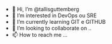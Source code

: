 - 👋 Hi, I’m @tallisguttemberg
- 👀 I’m interested in DevOps ou SRE
- 🌱 I’m currently learning GIT e GITHUB
- 💞️ I’m looking to collaborate on ..
- 📫 How to reach me ...

<!---
tallisguttemberg/tallisguttemberg is a ✨ special ✨ repository because its `README.md` (this file) appears on your GitHub profile.
You can click the Preview link to take a look at your changes.
--->
